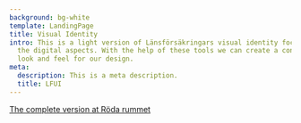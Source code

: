 ```yaml
---
background: bg-white
template: LandingPage
title: Visual Identity
intro: This is a light version of Länsförsäkringars visual identity focusing on
  the digital aspects. With the help of these tools we can create a consistent
  look and feel for our design.
meta:
  description: This is a meta description.
  title: LFUI
---
```

[The complete version at Röda rummet](https://cloud.brandmaster.com/brandcenter/se/lansforsakringar/)